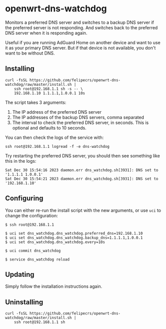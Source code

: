 # openwrt-dns-watchdog

Monitors a preferred DNS server and switches to a backup DNS server if the preferred server is not responding. And switches back to the preferred DNS server when it is responding again.

Useful if you are running AdGuard Home on another device and want to use it as your primary DNS server. But if that device is not available, you don't want to be without DNS.

## Installing

```console
curl -fsSL https://github.com/felipecrs/openwrt-dns-watchdog/raw/master/install.sh |
    ssh root@192.168.1.1 sh -s -- \
    192.168.1.10 1.1.1.1,1.0.0.1 10s
```

The script takes 3 arguments:

1. The IP address of the preferred DNS server
2. The IP addresses of the backup DNS servers, comma separated
3. The interval to check the preferred DNS server, in seconds. This is optional and defaults to 10 seconds.

You can then check the logs of the service with:

```console
ssh root@192.168.1.1 logread -f -e dns-watchdog
```

Try restarting the preferred DNS server, you should then see something like this in the logs:

```console
Sat Dec 30 15:54:16 2023 daemon.err dns_watchdog.sh[3931]: DNS set to '1.1.1.1 1.0.0.1'
Sat Dec 30 15:54:21 2023 daemon.err dns_watchdog.sh[3931]: DNS set to '192.168.1.10'
```

## Configuring

You can either re-run the install script with the new arguments, or use `uci` to change the configuration:

```console
$ ssh root@192.168.1.1

$ uci set dns_watchdog.dns_watchdog.preferred_dns=192.168.1.10
$ uci set dns_watchdog.dns_watchdog.backup_dns=1.1.1.1,1.0.0.1
$ uci set dns_watchdog.dns_watchdog.every=10s

$ uci commit dns_watchdog

$ service dns_watchdog reload
```

## Updating

Simply follow the installation instructions again.

## Uninstalling

```console
curl -fsSL https://github.com/felipecrs/openwrt-dns-watchdog/raw/master/install.sh |
    ssh root@192.168.1.1 sh
```
